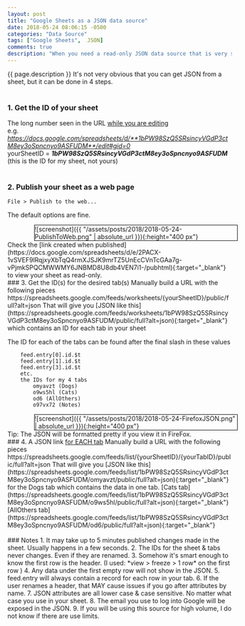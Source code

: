 ```yaml
---
layout: post
title: "Google Sheets as a JSON data source"
date: 2018-05-24 08:06:15 -0500
categories: "Data Source"
tags: ["Google Sheets",  JSON]
comments: true
description: "When you need a read-only JSON data source that is very simple for users to maintain, consider using a Google Sheet."
---
```

{{ page.description }} It's not very obvious that you can get JSON from a sheet, but it can be done in 4 steps.  
<br/>
### 1. Get the ID of your sheet
The long number seen in the URL <ins>while you are editing</ins>  
e.g.  
_https://docs.google.com/spreadsheets/d/**1bPW98SzQ5SRsincyVGdP3ctM8ey3oSpncnyo9ASFUDM**/edit#gid=0_  
yourSheetID = _**1bPW98SzQ5SRsincyVGdP3ctM8ey3oSpncnyo9ASFUDM**_  
(this is the ID for my sheet, not yours)  
<br/>
### 2. Publish your sheet as a web page 
    File > Publish to the web...  
    
The default options are fine.
<div style="border: 1px solid black; margin-left: 60px; width: 455px;"  markdown="1">
![screenshot]({{ "/assets/posts/2018/2018-05-24-PublishToWeb.png" | absolute_url }}){:height="400 px"}
</div>
Check the [link created when published](https://docs.google.com/spreadsheets/d/e/2PACX-1vSVEF9lRqjxyXbTqQ4rmXJSJK9mrTZ5UnEcCVnTcGAa7g-vPjmkSPQCMWWMY6JNBMD8U8db4VEN7i1-/pubhtml){:target="_blank"} to view your sheet as read-only.  
<br/>
### 3. Get the ID(s) for the desired tab(s)
Manually build a URL with the following pieces
https://spreadsheets.google.com/feeds/worksheets/{yourSheetID}/public/full?alt=json  
That will give you [JSON like this](https://spreadsheets.google.com/feeds/worksheets/1bPW98SzQ5SRsincyVGdP3ctM8ey3oSpncnyo9ASFUDM/public/full?alt=json){:target="_blank"} which contains an ID for each tab in your sheet

The ID for each of the tabs can be found after the final slash in these values  

        feed.entry[0].id.$t
        feed.entry[1].id.$t
        feed.entry[3].id.$t
        etc.
        the IDs for my 4 tabs
            omyavzt (Dogs)
            o9ws5hl (Cats)
            od6 (AllOthers)
            o97vx72 (Notes)

<div style="border: 1px solid black; margin-left: 60px; width: 455px;"  markdown="1">
![screenshot]({{ "/assets/posts/2018/2018-05-24-FirefoxJSON.png" | absolute_url }}){:height="400 px"}
</div>
Tip: The JSON will be formatted pretty if you view it in FireFox.  
<br/>
### 4. A JSON link <ins>for EACH tab</ins>
Manually build a URL with the following pieces
https://spreadsheets.google.com/feeds/list/{yourSheetID}/{yourTabID}/public/full?alt=json  
That will give you [JSON like this](https://spreadsheets.google.com/feeds/list/1bPW98SzQ5SRsincyVGdP3ctM8ey3oSpncnyo9ASFUDM/omyavzt/public/full?alt=json){:target="_blank"} for the Dogs tab which contains the data in one tab.  
[Cats tab](https://spreadsheets.google.com/feeds/list/1bPW98SzQ5SRsincyVGdP3ctM8ey3oSpncnyo9ASFUDM/o9ws5hl/public/full?alt=json){:target="_blank"}  
[AllOthers tab](https://spreadsheets.google.com/feeds/list/1bPW98SzQ5SRsincyVGdP3ctM8ey3oSpncnyo9ASFUDM/od6/public/full?alt=json){:target="_blank"}  
<br/><br/>
### Notes
1. It may take up to 5 minutes published changes made in the sheet. Usually happens in a few seconds.   
2. The IDs for the sheet & tabs never changes. Even if they are renamed.  
3. Somehow it's smart enough to know the first row is the header.  
        (I used: *view > freeze > 1 row* on the first row )  
4. Any data under the first empty row will not show in the JSON.  
5. feed.entry will always contain a record for each row in your tab.  
6. If the user renames a header, that MAY cause issues if you go after attributes by name.  
7. JSON attributes are all lower case & case sensitive. No matter what case you use in your sheet.  
8. The email you use to log into Google will be exposed in the JSON.  
9. If you will be using this source for high volume, I do not know if there are use limits.

<!-- Sheet edited in Firefox Developer Edition logged in as Demos@ng-Chicago.com -->
<!-- https://docs.google.com/spreadsheets/d/1bPW98SzQ5SRsincyVGdP3ctM8ey3oSpncnyo9ASFUDM/edit#gid=0 -->


